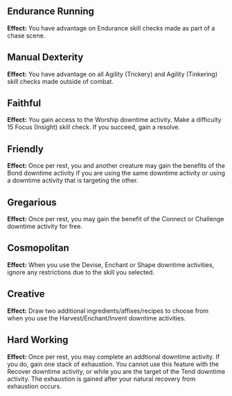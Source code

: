 ## Endurance Running
**Effect:** You have advantage on Endurance skill checks made as part of a chase scene.

## Manual Dexterity
**Effect:** You have advantage on all Agility (Trickery) and Agility (Tinkering) skill checks made outside of combat.

## Faithful
**Effect:** You gain access to the Worship downtime activity. Make a difficulty 15 Focus (Insight) skill check. If you succeed, gain a resolve.

## Friendly
**Effect:** Once per rest, you and another creature may gain the benefits of the Bond downtime activity if you are using the same downtime activity or using a downtime activity that is targeting the other.

## Gregarious
**Effect:** Once per rest, you may gain the benefit of the Connect or Challenge downtime activity for free.

## Cosmopolitan
**Effect:** When you use the Devise, Enchant or Shape downtime activities, ignore any restrictions due to the skill you selected.

## Creative
**Effect:** Draw two additional ingredients/affixes/recipes to choose from when you use the Harvest/Enchant/Invent downtime activities.

## Hard Working
**Effect:** Once per rest, you may complete an addtional downtime activity. If you do, gain one stack of exhaustion. You cannot use this feature with the Recover downtime activity, or while you are the target of the Tend downtime activity. The exhaustion is gained after your natural recovery from exhaustion occurs.

